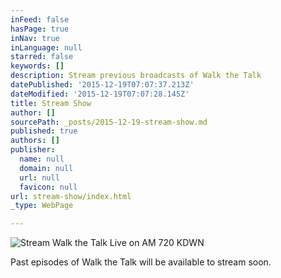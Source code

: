 ```yaml
---
inFeed: false
hasPage: true
inNav: true
inLanguage: null
starred: false
keywords: []
description: Stream previous broadcasts of Walk the Talk
datePublished: '2015-12-19T07:07:37.213Z'
dateModified: '2015-12-19T07:07:28.145Z'
title: Stream Show
author: []
sourcePath: _posts/2015-12-19-stream-show.md
published: true
authors: []
publisher:
  name: null
  domain: null
  url: null
  favicon: null
url: stream-show/index.html
_type: WebPage

---
```

![Stream Walk the Talk Live on AM 720 KDWN](https://the-grid-user-content.s3-us-west-2.amazonaws.com/36ed4ab8-c381-4339-aff8-63c2544d4af4.png)

Past episodes of Walk the Talk will be available to stream soon.